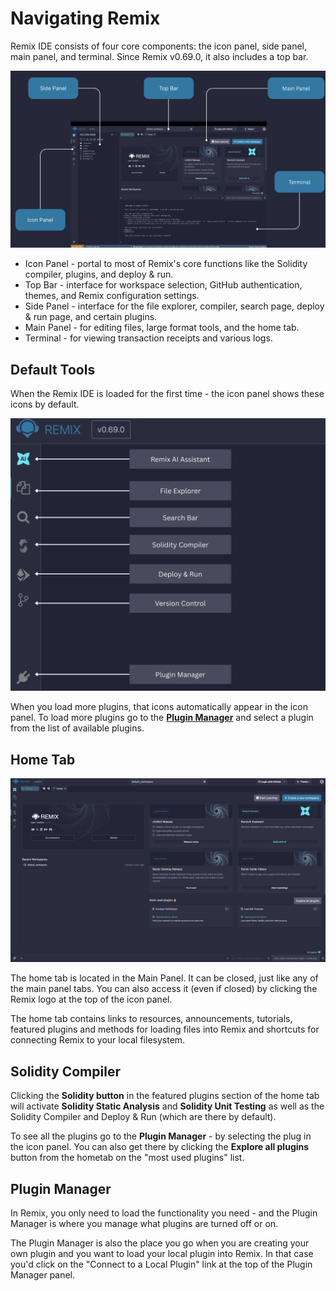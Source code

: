 # Navigating Remix

Remix IDE consists of four core components: the icon panel, side panel, main panel, and terminal. Since Remix v0.69.0, it also includes a top bar.

![Layout for Remix IDE, highlighting the terminal, topbar, and, the side, main, and icon panel.](images/layout/a-layout1c.png)

- Icon Panel - portal to most of Remix's core functions like the Solidity compiler, plugins, and deploy & run.
- Top Bar - interface for workspace selection, GitHub authentication, themes, and Remix configuration settings.
- Side Panel - interface for the file explorer, compiler, search page, deploy & run page, and certain plugins.
- Main Panel - for editing files, large format tools, and the home tab.
- Terminal - for viewing transaction receipts and various logs.

## Default Tools

When the Remix IDE is loaded for the first time - the icon panel shows these icons by default.

![Remix IDE default icons with annotations.](images/layout/a-icons-at-load.png)

When you load more plugins, that icons automatically appear in the icon panel. To load more plugins go to the **[Plugin Manager](#plugin-manager)** and select a plugin from the list of available plugins.

## Home Tab

![Remix IDE Hometab.](images/layout/a-hometab.png)

The home tab is located in the Main Panel. It can be closed, just like any of the main panel tabs. You can also access it (even if closed) by clicking the Remix logo at the top of the icon panel.

The home tab contains links to resources, announcements, tutorials, featured plugins and methods for loading files into Remix and shortcuts for connecting Remix to your local filesystem.

## Solidity Compiler

Clicking the **Solidity button** in the featured plugins section of the home tab will activate **Solidity Static Analysis** and **Solidity Unit Testing** as well as the Solidity Compiler and Deploy & Run (which are there by default).

To see all the plugins go to the **Plugin Manager** - by selecting the plug in the icon panel.
You can also get there by clicking the **Explore all plugins** button from the hometab on the "most used plugins" list.

## Plugin Manager

In Remix, you only need to load the functionality you need - and the Plugin Manager is where you manage what plugins are turned off or on.

The Plugin Manager is also the place you go when you are creating your own plugin and you want to load your local plugin into Remix. In that case you'd click on the "Connect to a Local Plugin" link at the top of the Plugin Manager panel.
